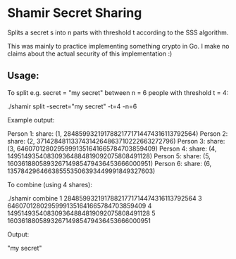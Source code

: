 # Shamir Secret Sharing

Splits a secret s into n parts with threshold t according to the SSS algorithm.


This was mainly to practice implementing something crypto in Go. I make no
claims about the actual security of this implementation :)

## Usage:


To split e.g. secret = "my secret" between n = 6 people with threshold t = 4:

./shamir split -secret="my secret" -t=4 -n=6

Example output:

Person 1: share: (1, 28485993219178821771714474316113792564)
Person 2: share: (2, 37142848113374314264863710222663272796)
Person 3: share: (3, 64607012802959991351641665784703859409)
Person 4: share: (4, 149514935408309364884819092075808491128)
Person 5: share: (5, 160361880589326714985479436453666000951)
Person 6: share: (6, 135784296466385553506393449991849327603)

To combine (using 4 shares):

./shamir combine 1 28485993219178821771714474316113792564 3 64607012802959991351641665784703859409 4 149514935408309364884819092075808491128 5 160361880589326714985479436453666000951

Output:

"my secret"

